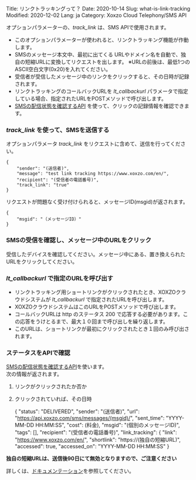 Title: リンクトラッキングって？
Date: 2020-10-14
Slug: what-is-link-tracking
Modified: 2020-12-02
Lang: ja
Category: Xoxzo Cloud Telephony/SMS API

オプションパラメーターの、_track_link_ は、SMS APIで使用されます。

- このオプションパラメーターが使われると、リンクトラッキング機能が作動します。<br>
- SMSのメッセージ本文中、最初に出てくる URLやドメイン名を自動で、独自の短縮URLに変換してリクエストを出します。 ※URLの前後は、最低1つの ASCII空白文字(0x20)を入れてください。<br>
- 受信者が受信したメッセージ中のリンクをクリックすると、その日時が記録されます。<br>
- リンクトラッキングのコールバックURLを _lt_callbackurl_ パラメータで指定している場合、指定されたURLをPOSTメソッドで呼び出します。<br>
- [SMSの配信状態を確認するAPI](https://docs.xoxzo.com/ja/sms.html#check-sms-status-api) を使って、クリックの記録情報を確認できます。<br>

### _track_link_ を使って、SMSを送信する

オプションパラメータ _track_link_ をリクエストに含めて、送信を行ってください。

```
{
    "sender": "(送信者)",
    "message": "test link tracking https://www.xoxzo.com/en/",
    "recipient": "(受信者の電話番号)",
    "track_link": "true"
}
```

リクエストが問題なく受け付けられると、メッセージID(msgid)が返されます。

    {
        "msgid": "（メッセージID）"
    }


### SMSの受信を確認し、メッセージ中のURLをクリック

受信したデバイスを確認してください。メッセージ中にある、置き換えられたURLをクリックしてください。 

### _lt_callbackurl_ で指定のURLを呼び出す
- リンクトラッキング用ショートリンクがクリックされたとき、XOXZOクラウドシステムが _lt_callbackurl_ で指定されたURLを呼び出します。<br>
- XOXZOクラウドシステムはこのURLをPOSTメソッドで呼び出します。<br>
- コールバックURLは http のステータス 200 で応答する必要があります。この応答をうけとるまで、最大１０回まで呼び出しを繰り返します。<br>
- このURLは、ショートリンクが最初にクリックされたとき１回のみ呼び出されます。<br>

### ステータスをAPIで確認

[SMSの配信状態を確認するAPI](https://docs.xoxzo.com/ja/sms.html#check-sms-status-api)を使います。<br>
次の情報が返されます。<br>
1. リンクがクリックされたか否か
2. クリックされていれば、その日時<br>


    {
        "status": "DELIVERED",
        "sender": "(送信者)",
        "url": "https://api.xoxzo.com/sms/messages/(msgid)/",
        "sent_time": "YYYY-MM-DD HH:MM:SS",
        "cost": (料金),
        "msgid": "(個別のメッセージID)",
        "tags": [],
        "recipient": "(受信者の電話番号)",
        "link_tracking": {
            "link": "https://www.xoxzo.com/en/",
            "shortlink": "https://(独自の短縮URL)",
            "accessed": true,
            "accessed_on": "YYYY-MM-DD HH:MM:SS"
        }

**独自の短縮URLは、送信後90日にて無効となりますので、ご注意ください**

詳しくは、[ドキュメンテーション](https://docs.xoxzo.com/ja/sms.html#send-sms-messages-api)を参照してください。
